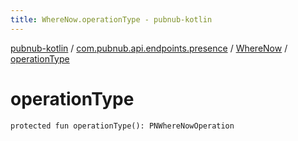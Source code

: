 ```yaml
---
title: WhereNow.operationType - pubnub-kotlin
---
```


[pubnub-kotlin](../../index.html) / [com.pubnub.api.endpoints.presence](../index.html) / [WhereNow](index.html) / [operationType](./operation-type.html)

# operationType

`protected fun operationType(): PNWhereNowOperation`